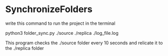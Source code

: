 # SynchronizeFolders

write this command to run the project in the terminal

python3 folder_sync.py ./source ./replica ./log_file.log

This program checks the ./source folder every 10 seconds and relicate it to the ./replica folder

